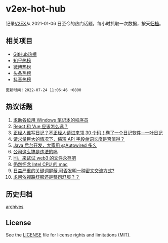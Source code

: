 # v2ex-hot-hub

 记录[V2EX](https://www.v2ex.com/)从 2021-01-06 日至今的热门话题。每小时抓取一次数据，按天[归档](archives)。
 
 ## 相关项目

- [GitHub热榜](https://github.com/lonnyzhang423/github-hot-hub)
- [知乎热榜](https://github.com/lonnyzhang423/zhihu-hot-hub)
- [微博热榜](https://github.com/lonnyzhang423/weibo-hot-hub)
- [头条热榜](https://github.com/lonnyzhang423/toutiao-hot-hub)
- [抖音热榜](https://github.com/lonnyzhang423/douyin-hot-hub)


 `更新时间：2022-07-24 11:06:46 +0800`

## 热议话题

1. [求助各位用 Windows 笔记本的程序员](https://www.v2ex.com/t/868242)
1. [React 和 Vue 应该怎么选？](https://www.v2ex.com/t/868228)
1. [正经人谁写日记？不正经人请进来领 30 个码！卷了一个日记软件--一叶日记](https://www.v2ex.com/t/868195)
1. [请求量巨大的情况下，缩短 API 字段单词长度是否值得？](https://www.v2ex.com/t/868167)
1. [Java 后台开发，大家用 @Autowired 多么](https://www.v2ex.com/t/868182)
1. [公司这么搞是违法的吗](https://www.v2ex.com/t/868199)
1. [Hi，来试试 web3 的文件永存吧](https://www.v2ex.com/t/868264)
1. [仍然怀念 Intel CPU 的 mac](https://www.v2ex.com/t/868205)
1. [日益严重的关键词屏蔽,可否发明一种密文交流方式?](https://www.v2ex.com/t/868259)
1. [求问依视路舒服还是蔡司舒服？？](https://www.v2ex.com/t/868184)

## 历史归档

[archives](archives)

## License

See the [LICENSE](LICENSE) file for license rights and limitations (MIT).
